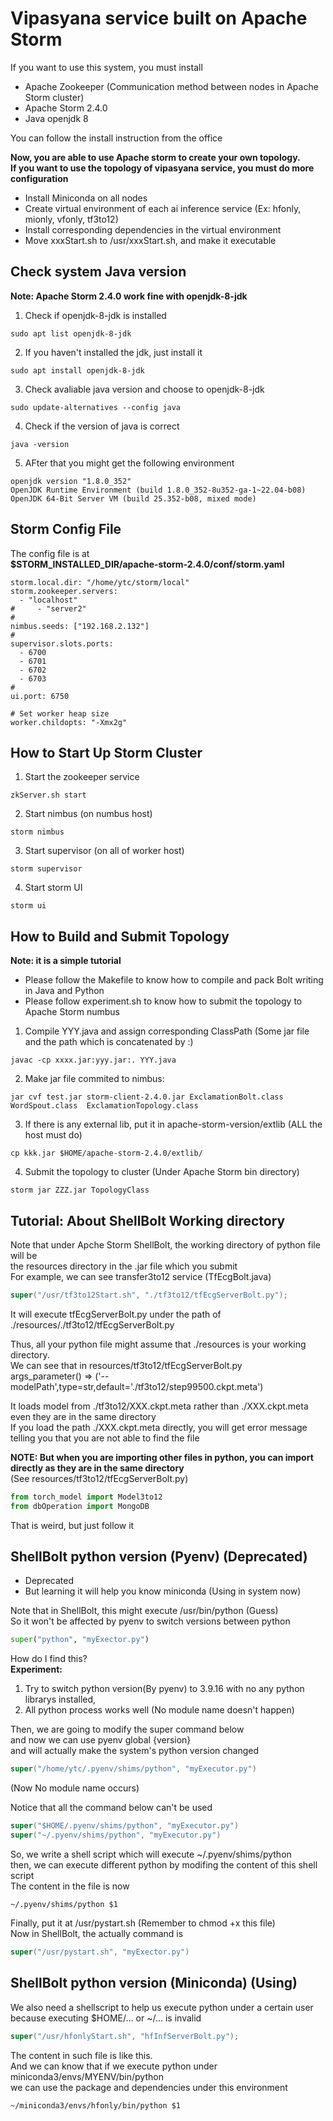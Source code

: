 # Vipasyana service built on Apache Storm
If you want to use this system, you must install
- Apache Zookeeper (Communication method between nodes in Apache Storm cluster)
- Apache Storm 2.4.0
- Java openjdk 8

You can follow the install instruction from the office

**Now, you are able to use Apache storm to create your own topology.<br>**
**If you want to use the topology of vipasyana service, you must do more configuration**
- Install Miniconda on all nodes
- Create virtual environment of each ai inference service (Ex: hfonly, mionly, vfonly, tf3to12)
- Install corresponding dependencies in the virtual environment
- Move xxxStart.sh to /usr/xxxStart.sh, and make it executable

## Check system Java version
**Note: Apache Storm 2.4.0 work fine with openjdk-8-jdk**
1. Check if openjdk-8-jdk is installed
```shell
sudo apt list openjdk-8-jdk
```

2. If you haven't installed the jdk, just install it
```shell
sudo apt install openjdk-8-jdk
```

3. Check avaliable java version and choose to openjdk-8-jdk
```shell
sudo update-alternatives --config java
```

4. Check if the version of java is correct
```shell
java -version
```

5. AFter that you might get the following environment
```
openjdk version "1.8.0_352"
OpenJDK Runtime Environment (build 1.8.0_352-8u352-ga-1~22.04-b08)
OpenJDK 64-Bit Server VM (build 25.352-b08, mixed mode)
```

## Storm Config File
The config file is at<br> 
**$STORM_INSTALLED_DIR/apache-storm-2.4.0/conf/storm.yaml**
```
storm.local.dir: "/home/ytc/storm/local"
storm.zookeeper.servers:
  - "localhost"
#     - "server2"
# 
nimbus.seeds: ["192.168.2.132"]
# 
supervisor.slots.ports:
  - 6700
  - 6701
  - 6702
  - 6703
# 
ui.port: 6750

# Set worker heap size
worker.childopts: "-Xmx2g"
```

## How to Start Up Storm Cluster
1. Start the zookeeper service
```shell
zkServer.sh start
```
2. Start nimbus (on numbus host)
```shell
storm nimbus
```
3. Start supervisor (on all of worker host)
```shell
storm supervisor
```
4. Start storm UI
```shell
storm ui
```

## How to Build and Submit Topology
**Note: it is a simple tutorial**
- Please follow the Makefile to know how to compile and pack Bolt writing in Java and Python 
- Please follow experiment.sh to know how to submit the topology to Apache Storm numbus

1. Compile YYY.java and assign corresponding ClassPath (Some jar file and the path which is concatenated by :)
```shell
javac -cp xxxx.jar:yyy.jar:. YYY.java
```

2. Make jar file commited to nimbus:
```shell
jar cvf test.jar storm-client-2.4.0.jar ExclamationBolt.class WordSpout.class  ExclamationTopology.class
```

3. If there is any external lib, put it in apache-storm-version/extlib (ALL the host must do)
```shell
cp kkk.jar $HOME/apache-storm-2.4.0/extlib/
```

4. Submit the topology to cluster (Under Apache Storm bin directory)
```shell
storm jar ZZZ.jar TopologyClass
```

## Tutorial: About ShellBolt Working directory 
Note that under Apche Storm ShellBolt, the working directory of python file will be<br>
the resources directory in the .jar file which you submit<br>
For example, we can see transfer3to12 service (TfEcgBolt.java)<br>
```Java
super("/usr/tf3to12Start.sh", "./tf3to12/tfEcgServerBolt.py");
```

It will execute tfEcgServerBolt.py under the path of ./resources/./tf3to12/tfEcgServerBolt.py<br>

Thus, all your python file might assume that ./resources is your working directory.<br>
We can see that in resources/tf3to12/tfEcgServerBolt.py<br>
args_parameter() => ('--modelPath',type=str,default='./tf3to12/step99500.ckpt.meta')<br>

It loads model from ./tf3to12/XXX.ckpt.meta rather than ./XXX.ckpt.meta even they are in the same directory<br>
If you load the path ./XXX.ckpt.meta directly, you will get error message telling you that you are not able to find the file<br>

**NOTE: But when you are importing other files in python, you can import directly as they are in the same directory**<br>
(See resources/tf3to12/tfEcgServerBolt.py)
```Python
from torch_model import Model3to12
from dbOperation import MongoDB 
```
That is weird, but just follow it

## ShellBolt python version (Pyenv) (Deprecated)
- Deprecated
- But learning it will help you know miniconda (Using in system now)

Note that in ShellBolt, this might execute /usr/bin/python (Guess)<br>
So it won't be affected by pyenv to switch versions between python<br>
```Python
super("python", "myExector.py")  
```

How do I find this?<br>
**Experiment:**<br>
1. Try to switch python version(By pyenv) to 3.9.16 with no any python librarys installed,
2. All python process works well (No module name doesn't happen)

Then, we are going to modify the super command below<br>
and now we can use pyenv global {version}<br>
and will actually make the system's python version changed<br>
```Java
super("/home/ytc/.pyenv/shims/python", "myExecutor.py")
```
(Now No module name occurs)<br>

Notice that all the command below can't be used<br>
```Java
super("$HOME/.pyenv/shims/python", "myExecutor.py")
super("~/.pyenv/shims/python", "myExecutor.py")
```
So, we write a shell script which will execute ~/.pyenv/shims/python<br>
then, we can execute different python by modifing the content of this shell script<br>
The content in the file is now<br>
```shell
~/.pyenv/shims/python $1 
```

Finally, put it at /usr/pystart.sh (Remember to chmod +x this file)<br>
Now in ShellBolt, the actually command is<br>
```Java
super("/usr/pystart.sh", "myExector.py")  
```

## ShellBolt python version (Miniconda) (Using)
We also need a shellscript to help us execute python under a certain user<br>
because executing $HOME/... or ~/... is invalid<br>
```Java
super("/usr/hfonlyStart.sh", "hfInfServerBolt.py");
```

The content in such file is like this.<br>
And we can know that if we execute python under miniconda3/envs/MYENV/bin/python<br>
we can use the package and dependencies under this environment<br>
```shell
~/miniconda3/envs/hfonly/bin/python $1
```
